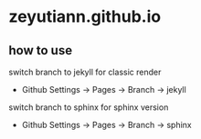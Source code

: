 # zeyutiann.github.io

## how to use
switch branch to jekyll for classic render
 - Github Settings -> Pages -> Branch -> jekyll

switch branch to sphinx for sphinx version
 - Github Settings -> Pages -> Branch -> sphinx

